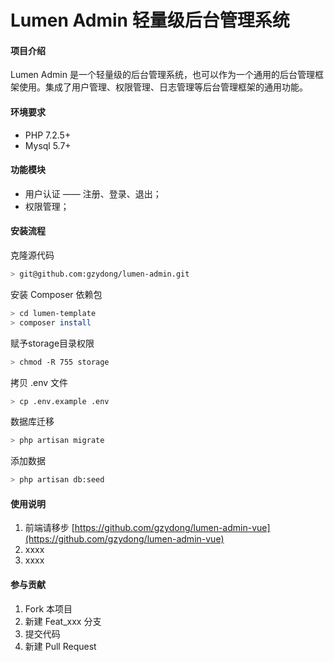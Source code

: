 # Lumen Admin 轻量级后台管理系统
 
#### 项目介绍
Lumen Admin 是一个轻量级的后台管理系统，也可以作为一个通用的后台管理框架使用。集成了用户管理、权限管理、日志管理等后台管理框架的通用功能。

#### 环境要求
- PHP 7.2.5+
- Mysql 5.7+

#### 功能模块
- 用户认证 —— 注册、登录、退出；
- 权限管理；

#### 安装流程
克隆源代码
```bash
> git@github.com:gzydong/lumen-admin.git
```

安装 Composer 依赖包
```bash
> cd lumen-template
> composer install
```

赋予storage目录权限
```bash
> chmod -R 755 storage
```

拷贝 .env 文件
```bash
> cp .env.example .env
```

数据库迁移
```bash
> php artisan migrate 
```

添加数据
```bash
> php artisan db:seed
```

#### 使用说明

1. 前端请移步 [https://github.com/gzydong/lumen-admin-vue](https://github.com/gzydong/lumen-admin-vue)
2. xxxx
3. xxxx

#### 参与贡献

1. Fork 本项目
2. 新建 Feat_xxx 分支
3. 提交代码
4. 新建 Pull Request
